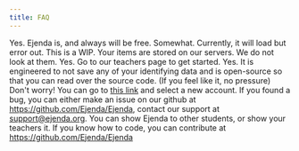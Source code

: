```yaml
---
title: FAQ
---
```



<f-a-q q="Is it free?">Yes. Ejenda is, and always will be free.</f-a-q>
<f-a-q q="Can I use this offline?">
Somewhat. Currently, it will load but error out. This is a WIP.
</f-a-q>
<f-a-q q="Can you see what I have to do?">
Your items are stored on our servers. We do not look at them.
</f-a-q>
<f-a-q q="Can I send my students a link to import assignments?">
Yes. Go to our
          <nuxt-link class="link" to="/teachers">teachers page</nuxt-link> to
          get started.</f-a-q
        >
        <f-a-q q="Is Ejenda safe?"
          >Yes. It is engineered to not save any of your identifying data and is open-source so that you can read over the source code. (If you feel
          like it, no pressure)</f-a-q
        >
       <f-a-q q="I signed in with Google on the wrong account, how do I change it?"
          >Don't worry! You can go to
          <a class="link" href="https://ejenda.org/google/auth/">this link</a> and select a new account.</f-a-q
        >
        <f-a-q q="I found a bug, what do I do?"
          >If you found a bug, you can either make an issue on our github at
          https://github.com/Ejenda/Ejenda, contact our support at
          support@ejenda.org.</f-a-q
        >
        <f-a-q q="How can I help?"
          >You can show Ejenda to other students, or show your teachers it. If
          you know how to code, you can contribute at
          https://github.com/Ejenda/Ejenda</f-a-q
        >
